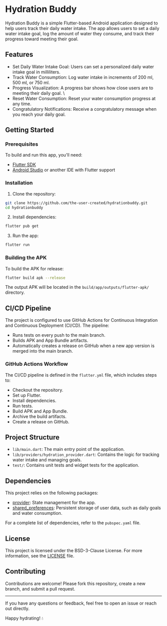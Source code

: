 # Hydration Buddy

Hydration Buddy is a simple Flutter-based Android application designed to help users track their 
daily water intake. The app allows users to set a daily water intake goal, log the amount of 
water they consume, and track their progress toward meeting their goal.

## Features
* Set Daily Water Intake Goal: Users can set a personalized daily water intake goal in milliliters.
* Track Water Consumption: Log water intake in increments of 200 ml, 500 ml, or 750 ml. 
* Progress Visualization: A progress bar shows how close users are to meeting their daily goal. \
* Reset Water Consumption: Reset your water consumption progress at any time. 
* Congratulatory Notifications: Receive a congratulatory message when you reach your daily goal.

## Getting Started
### Prerequisites
To build and run this app, you'll need:
* [Flutter SDK](https://flutter.dev/docs/get-started/install)
* [Android Studio](https://developer.android.com/studio) or another IDE with Flutter support

### Installation
1. Clone the repository:
```sh
git clone https://github.com/the-user-created/hydrationbuddy.git
cd hydrationbuddy
```
2. Install dependencies:
```sh
flutter pub get
```
3. Run the app:
```sh
flutter run
```

### Building the APK
To build the APK for release:
```sh
flutter build apk --release
```
The output APK will be located in the `build/app/outputs/flutter-apk/` directory.

## CI/CD Pipeline
The project is configured to use GitHub Actions for Continuous Integration and Continuous Deployment (CI/CD). The pipeline:
* Runs tests on every push to the main branch. 
* Builds APK and App Bundle artifacts. 
* Automatically creates a release on GitHub when a new app version is merged into the main branch.

### GitHub Actions Workflow
The CI/CD pipeline is defined in the `flutter.yml` file, which includes steps to:

* Checkout the repository.
* Set up Flutter. 
* Install dependencies. 
* Run tests.
* Build APK and App Bundle. 
* Archive the build artifacts. 
* Create a release on GitHub.

## Project Structure
* `lib/main.dart`: The main entry point of the application. 
* `lib/providers/hydration_provider.dart`: Contains the logic for tracking water intake and managing goals. 
* `test/`: Contains unit tests and widget tests for the application.

## Dependencies
This project relies on the following packages:
* [provider](https://pub.dev/packages/provider): State management for the app.
* [shared_preferences](https://pub.dev/packages/shared_preferences): Persistent storage of user data, such as daily goals and water consumption.

For a complete list of dependencies, refer to the `pubspec.yaml` file.

## License
This project is licensed under the BSD-3-Clause License. For more information, see the [LICENSE](LICENSE) file.

## Contributing
Contributions are welcome! Please fork this repository, create a new branch, and submit a pull request.

---

If you have any questions or feedback, feel free to open an issue or reach out directly.

Happy hydrating! 💧